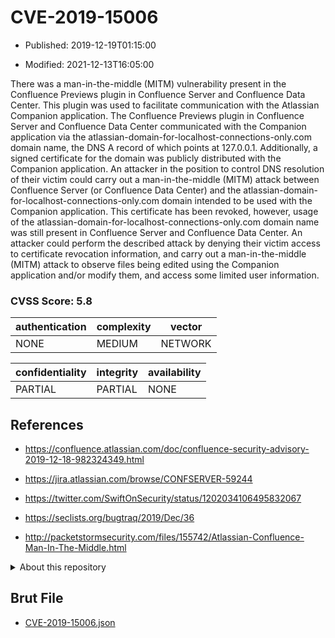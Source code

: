 # CVE-2019-15006

- Published: 2019-12-19T01:15:00

- Modified: 2021-12-13T16:05:00

There was a man-in-the-middle (MITM) vulnerability present in the Confluence Previews plugin in Confluence Server and Confluence Data Center. This plugin was used to facilitate communication with the Atlassian Companion application. The Confluence Previews plugin in Confluence Server and Confluence Data Center communicated with the Companion application via the atlassian-domain-for-localhost-connections-only.com domain name, the DNS A record of which points at 127.0.0.1. Additionally, a signed certificate for the domain was publicly distributed with the Companion application. An attacker in the position to control DNS resolution of their victim could carry out a man-in-the-middle (MITM) attack between Confluence Server (or Confluence Data Center) and the atlassian-domain-for-localhost-connections-only.com domain intended to be used with the Companion application. This certificate has been revoked, however, usage of the atlassian-domain-for-localhost-connections-only.com domain name was still present in Confluence Server and Confluence Data Center. An attacker could perform the described attack by denying their victim access to certificate revocation information, and carry out a man-in-the-middle (MITM) attack to observe files being edited using the Companion application and/or modify them, and access some limited user information.

### CVSS Score: **5.8**

| authentication | complexity | vector |
| --- | --- | --- |
| NONE | MEDIUM | NETWORK |

| confidentiality | integrity | availability |
| --- | --- | --- |
| PARTIAL | PARTIAL | NONE |

## References

* https://confluence.atlassian.com/doc/confluence-security-advisory-2019-12-18-982324349.html

* https://jira.atlassian.com/browse/CONFSERVER-59244

* https://twitter.com/SwiftOnSecurity/status/1202034106495832067

* https://seclists.org/bugtraq/2019/Dec/36

* http://packetstormsecurity.com/files/155742/Atlassian-Confluence-Man-In-The-Middle.html

<details>
<summary>About this repository</summary> 

  This repository is part of the project [Live Hack CVE](https://github.com/Live-Hack-CVE). Main website can be found [www.live-hack.org](https://www.live-hack.org) 
  
  Made by [Sn0wAlice](https://github.com/Sn0wAlice) for the people that care about security and need to have a feed of the latest CVEs. Hope you enjoy it, don't forget to star the repo and follow me on [Twitter](https://twitter.com/Sn0wAlice) and [Github](https://github.com/Sn0wAlice). And that is my [personnal website](https://www.alice-snow.me/)

  - [Home Page](https://github.com/Live-Hack-CVE)
  - [Framework](https://github.com/Live-Hack-CVE/cve-framework)
  - [CVE database](https://github.com/Live-Hack-CVE/full_database)
  - [Changelog](https://github.com/Live-Hack-CVE/Changelog)
</details>

## Brut File

* [CVE-2019-15006.json](https://raw.githubusercontent.com/Live-Hack-CVE/full_database/main/cves/2019/CVE-2019-15006.json)


